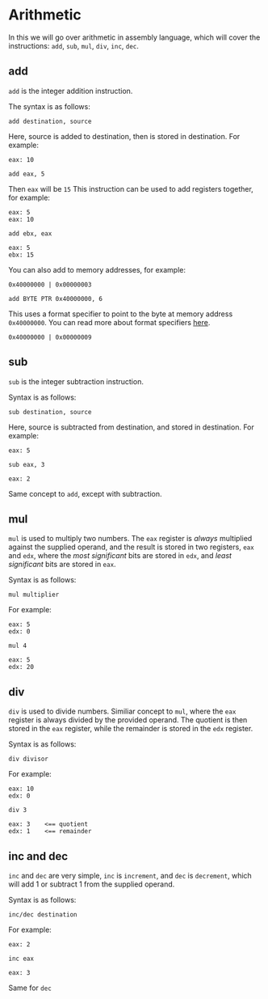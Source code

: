 # Arithmetic

In this we will go over arithmetic in assembly language, which will cover the instructions: `add`, `sub`, `mul`, `div`, `inc`, `dec`.

## add

`add` is the integer addition instruction.

The syntax is as follows:

```text
add destination, source
```

Here, source is added to destination, then is stored in destination. For example:

```text
eax: 10
```

```text
add eax, 5
```

Then `eax` will be `15` This instruction can be used to add registers together, for example:

```text
eax: 5
eax: 10
```

```text
add ebx, eax
```

```text
eax: 5
ebx: 15
```

You can also add to memory addresses, for example:

```text
0x40000000 | 0x00000003
```

```text
add BYTE PTR 0x40000000, 6
```

This uses a format specifier to point to the byte at memory address `0x40000000`. You can read more about format specifiers [here](format-specifiers.md).

```text
0x40000000 | 0x00000009
```

## sub

`sub` is the integer subtraction instruction.

Syntax is as follows:

```text
sub destination, source
```

Here, source is subtracted from destination, and stored in destination. For example:

```text
eax: 5
```

```text
sub eax, 3
```

```text
eax: 2
```

Same concept to `add`, except with subtraction.

## mul

`mul` is used to multiply two numbers. The `eax` register is _always_ multiplied against the supplied operand, and the result is stored in two registers, `eax` and `edx`, where the _most significant_ bits are stored in `edx`, and _least significant_ bits are stored in `eax`.

Syntax is as follows:

```text
mul multiplier
```

For example:

```text
eax: 5
edx: 0
```

```text
mul 4
```

```text
eax: 5
edx: 20
```

## div

`div` is used to divide numbers. Similiar concept to `mul`, where the `eax` register is always divided by the provided operand. The quotient is then stored in the `eax` register, while the remainder is stored in the `edx` register.

Syntax is as follows:

```text
div divisor
```

For example:

```text
eax: 10
edx: 0
```

```text
div 3
```

```text
eax: 3    <== quotient
edx: 1    <== remainder
```

## inc and dec

`inc` and `dec` are very simple, `inc` is `increment`, and `dec` is `decrement`, which will add 1 or subtract 1 from the supplied operand.

Syntax is as follows:

```text
inc/dec destination
```

For example:

```text
eax: 2
```

```text
inc eax
```

```text
eax: 3
```

Same for `dec`


